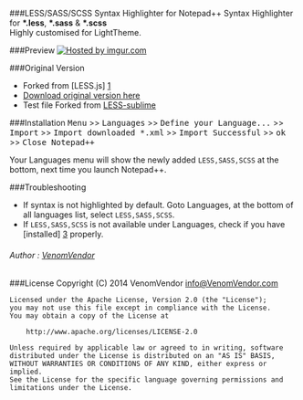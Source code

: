 ###LESS/SASS/SCSS Syntax Highlighter for Notepad++
  Syntax Highlighter for **\*.less**, **\*.sass** & **\*.scss**<br> Highly customised for LightTheme.

###Preview
<a href="http://imgur.com/0U7ek9u"><img src="http://i.imgur.com/0U7ek9u.jpg?1" title="Hosted by imgur.com" /></a>

###Original Version
 - Forked from [LESS.js] [1]
 - [Download original version here][2]
 - Test file Forked from [LESS-sublime][4]

###Installation
<kbd>Menu</kbd> >> <kbd>Languages</kbd> >> <kbd>Define your Language...</kbd> >> <kbd>Import</kbd> >> <kbd>Import downloaded *.xml</kbd> >> <kbd>Import Successful</kbd> >> <kbd>ok</kbd> >> <kbd>Close Notepad++</kbd>
 

Your Languages menu will show the newly added `LESS,SASS,SCSS` at the bottom, next time you launch Notepad++. 

###Troubleshooting
 - If syntax is not highlighted by default. Goto Languages, at the bottom of all languages list, select `LESS,SASS,SCSS`.
 - If `LESS,SASS,SCSS` is not available under Languages, check if you have [installed] [3] properly.

###### Author : [VenomVendor](https://www.google.com/#newwindow=1&q=VenomVendor "Find me on Google")

###License
	Copyright (C) 2014 VenomVendor <info@VenomVendor.com>

	Licensed under the Apache License, Version 2.0 (the "License");
	you may not use this file except in compliance with the License.
	You may obtain a copy of the License at

		http://www.apache.org/licenses/LICENSE-2.0

	Unless required by applicable law or agreed to in writing, software
	distributed under the License is distributed on an "AS IS" BASIS,
	WITHOUT WARRANTIES OR CONDITIONS OF ANY KIND, either express or implied.
	See the License for the specific language governing permissions and
	limitations under the License.
	
[1]: http://sourceforge.net/apps/mediawiki/notepad-plus/index.php?title=User_Defined_Language_Files#L
[2]: http://notepad-plus.sourceforge.net/commun/userDefinedLang/less.xml
[3]: #Installation
[4]: https://github.com/danro/LESS-sublime/blob/master/tests.less
